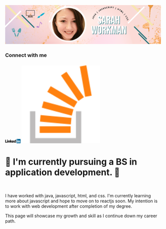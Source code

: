 

<!--
**Sarah-Workman/Sarah-Workman** is a ✨ _special_ ✨ repository because its `README.md` (this file) appears on your GitHub profile.

Here are some ideas to get you started:

- 🔭 I’m currently working on ...
- 🌱 I’m currently learning ...
- 👯 I’m looking to collaborate on ...
- 🤔 I’m looking for help with ...
- 💬 Ask me about ...
- 📫 How to reach me: ...
- 😄 Pronouns: ...
- ⚡ Fun fact: ...
-->
<div id="header" align="center">
<img src="headerImage.png" >


</div>
<div id="body" align="left">
<h3> Connect with me <h3>
<span><a href="www.linkedin.com/in/sarah-workman-239588184"><img src="linkedin-logo-png-1840.png" width="10%" height="10%"></a></span>
  <span><a href="https://stackoverflow.com/users/14133733/sarah-workman"><img src="stackoverflow.png" width="50%" height="50%" ></a></span> 


<H1> 🌱 I'm currently pursuing a BS in application development. 🌱 </h1>
<br>
<p> I have worked with java, javascript, html, and css. I'm currently learning more about javascript and hope to move on to reactjs soon. My intention is to work with web development after completion of my degree. </p>
  
 <p> This page will showcase my growth and skill as I continue down my career path.</p>
</div>
